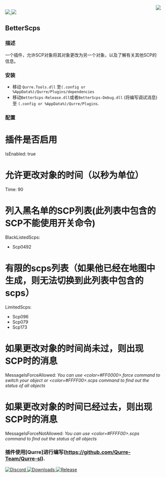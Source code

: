 <img src="https://cdn.fydne.xyz/qurre/Qurre-web_ol.gif" align="right" />
<p>
   <a href="https://github.com/I-Aureate-I/BetterScps/releases/latest">
     <img src="https://img.shields.io/github/downloads/I-Aureate-I/BetterScps/total.svg" />
   </a>
   <a href="https://github.com/I-Aureate-I/BetterScps/commits/master">
     <img src="https://img.shields.io/github/commits-since/I-Aureate-I/BetterScps/latest?include_prereleases" />
   </a>
</p>

## BetterScps
### 描述
一个插件，允许SCP对象将其对象更改为另一个对象，以及了解有关其他SCP的信息。
### 安装
* 移动 `Qurre.Tools.dll` 至`(.config or %AppData%)/Qurre/Plugins/dependencies`
* 移动`BetterScps-Release.dll`或者`BetterScps-Debug.dll` (将编写调试消息)至 `(.config or %AppData%)/Qurre/Plugins`.
### 配置
# 插件是否启用
IsEnabled: true
# 允许更改对象的时间（以秒为单位）
Time: 90
# 列入黑名单的SCP列表(此列表中包含的SCP不能使用开关命令)
BlackListedScps:
- Scp0492
# 有限的scps列表（如果他已经在地图中生成，则无法切换到此列表中包含的scps）
LimitedScps:
- Scp096
- Scp079
- Scp173
# 如果更改对象的时间尚未过，则出现SCP时的消息
MessageIsForceAllowed: <i>You can use <color=#FF0000>.force</color> command to switch your object or <color=#FFFF00>.scps</color> command to find out the status of all objects</i>
# 如果更改对象的时间已经过去，则出现SCP时的消息
MessageIsForceNotAllowed: <i>You can use <color=#FFFF00>.scps</color> command to find out the status of all objects</i>
### 插件使用[Qurre]进行编写(https://github.com/Qurre-Team/Qurre-sl).  
<p>
 <a href="https://discord.gg/zGUqfJQebn" alt="Discord">
    <img src="https://discord.com/api/guilds/779412392651653130/embed.png" alt="Discord"/>
 </a>
 <a href="https://github.com/Qurre-Team/Qurre-sl/releases/latest" alt="Downloads">
    <img src="https://img.shields.io/github/downloads/Qurre-Team/Qurre-sl/total?color=%2300b813&style=plastic" alt="Downloads"/>
 </a>
 <a href="https://github.com/Qurre-Team/Qurre-sl/releases/latest" alt="Release">
    <img src="https://img.shields.io/github/v/release/Qurre-Team/Qurre-sl.svg?style=plastic" alt="Release"/>
 </a>
</p>
